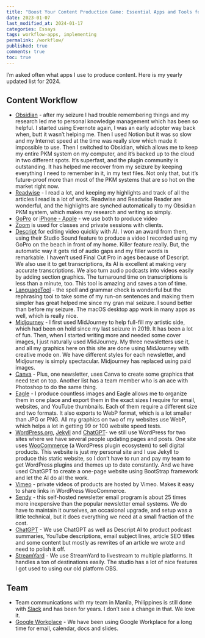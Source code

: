 ```yaml
---
title: "Boost Your Content Production Game: Essential Apps and Tools for 2024!"
date: 2023-01-07
last_modified_at: 2024-01-17
categories: Essays
tags: workflow-apps, implementing
permalink: /workflow/
published: true
comments: true
toc: true
---
```

I’m asked often what apps I use to produce content. Here is my yearly updated list for 2024.
<!--more-->
## Content Workflow
- [Obsidian](https://obsidian.md) - after my seizure I had trouble remembering things and my research led me to personal knowledge management which has been so helpful. I started using Evernote again, I was an early adopter way back when, butt it wasn’t helping me. Then I used Notion but it was so slow and my Internet speed at the time was really slow which made it impossible to use. Then I switched to Obsidian, which allows me to keep my entire PKM system on my computer, and it’s backed up to the cloud in two different spots. It’s superfast, and the plugin community is outstanding. It has helped me recover from my seizure by keeping everything I need to remember in it, in my text files. Not only that, but it’s future-proof more than most of the PKM systems that are so hot on the market right now.
- [Readwise](http://readwise.io) - I read a lot, and keeping my highlights and track of all the articles I read is a lot of work. Readwise and Readwise Reader are wonderful, and the highlights are synched automatically to my Obsidian PKM system, which makes my research and writing so simply.
- [GoPro](https://gopro.com/)  or [iPhone - Apple](https://www.apple.com/iphone/) - we use both to produce video
- [Zoom](https://zoom.us) is used for classes and private sessions with clients.
- [Descript](https://descript.com) for editing video quickly with AI. I won an award from them, using their Studio Sound feature to produce a video I recorded using my GoPro on the beach in front of my home. Killer feature really. But, the automatic way it gets rid of audio gaps and my filler words is remarkable. I haven’t used Final Cut Pro in ages because of Descript. We also use it to get transcriptions, its AI is excellent at making very accurate transcriptions. We also turn audio podcasts into videos easily by adding section graphics. The turnaround time on transcriptions is less than a minute, too. This tool is amazing and saves a ton of time.
- [LanguageTool](https://languagetool.org) - the spell and grammar check is wonderful but the rephrasing tool to take some of my run-on sentences and making them simpler has great helped me since my gran mal seizure. I sound better than before my seizure. The macOS desktop app work in many apps as well, which is really nice.
- [Midjourney](https://www.midjourney.com) - I first used MidJourney to help full-fill my artistic side, which had been on hold since my last seizure in 2019. It has been a lot of fun. Then, when I started writing more and needed some cover images, I just naturally used MidJourney. My three newsletters use it, and all my graphics here on this site are done using MidJourney with creative mode on. We have different styles for each newsletter, and Midjourney is simply spectacular. Midjourney has replaced using paid images.
- [Canva](https://www.canva.com) - Plus, one newsletter, uses Canva to create some graphics that need text on top. Another list has a team member who is an ace with Photoshop to do the same thing.
- [Eagle](https://eagle.cool/) - I produce countless images and Eagle allows me to organize them in one place and export them in the exact sizes I require for email, websites, and YouTube thumbnails. Each of them require a different size and two formats. It also exports to WebP format, which is a lot smaller than JPG or PNG. All my graphics on two of my websites use WebP, which helps a lot in getting 99 or 100 website speed tests.
- [WordPress.org](https://wordpress.org), [Jekyll](https://jekyllrb.com) and [ChatGPT](https://chat.openai.com)- we still use WordPress for two sites where we have several people updating pages and posts. One site uses [WooCommerce](https://woocommerce.com) (a WordPress plugin ecosystem) to sell digital products. This website is just my personal site and I use Jekyll to produce this static website, so I don’t have to run and pay my team to get WordPress plugins and themes up to date constantly. And we have used ChatGPT to create a one-page website using BootStrap framework and let the AI do all the work.
- [Vimeo](https://vimeo.com) - private videos of products are hosted by Vimeo. Makes it easy to share links in WordPress WooCommerce.
- [Sendy](https://sendy.co) - this self-hosted newsletter email program is about 25 times more inexpensive than the popular newsletter email systems. We do have to maintain it ourselves, an occasional upgrade, and setup was a little technical, but it does everything we need at a small fraction of the cost.
- [ChatGPT](https://chat.opensi.com) - We use ChatGPT as well as Descript AI to product podcast summaries, YouTube descriptions, email subject lines, article SEO titles and some content but mostly as rewrites of an article we wrote and need to polish it off.
- [StreamYard](https://streamyard.com) - We use StreamYard to livestream to multiple platforms. It handles a ton of destinations easily. The studio has a lot of nice features I got used to using our old platform OBS.

## Team
- Team communications with my team in Manila, Philippines is still done with [Slack](https://slack.com) and has been for years. I don’t see a change in that. We love it.
- [Google Workplace](https://workspace.google.com) - We have been using Google Workplace for a long time for email, calendar, docs and slides.